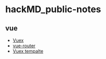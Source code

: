 # hackMD_public-notes

## vue 
- [Vuex](https://hackmd.io/@barrystone/vue_vuex)
- [vue-router](https://hackmd.io/@barrystone/vue_vue-router)
- [Vuex tempalte](https://hackmd.io/@barrystone/vue_vuex-template)
